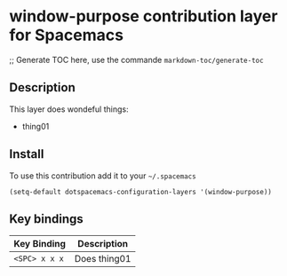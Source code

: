 # window-purpose contribution layer for Spacemacs

;; Generate TOC here, use the commande `markdown-toc/generate-toc`

## Description

This layer does wondeful things:
- thing01

## Install

To use this contribution add it to your `~/.spacemacs`

```elisp
(setq-default dotspacemacs-configuration-layers '(window-purpose))
```

## Key bindings

Key Binding   | Description
--------------|------------------------------------------------------------
`<SPC> x x x` | Does thing01
